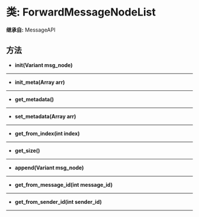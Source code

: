 # 类: ForwardMessageNodeList  
  
**继承自:** MessageAPI  
  
## 方法 
  
- **init(Variant msg_node)**  
  
---  
  
- **init_meta(Array arr)**  
  
---  
  
- **get_metadata()**  
  
---  
  
- **set_metadata(Array arr)**  
  
---  
  
- **get_from_index(int index)**  
  
---  
  
- **get_size()**  
  
---  
  
- **append(Variant msg_node)**  
  
---  
  
- **get_from_message_id(int message_id)**  
  
---  
  
- **get_from_sender_id(int sender_id)**  
  
---  
  

